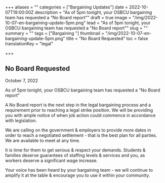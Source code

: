 +++
aliases = ""
categories = ["Bargaining Updates"]
date = 2022-10-07T19:00:00Z
description = "As of 5pm tonight, your OSBCU bargaining team has requested a \"No Board report\""
draft = true
image = "/img/2022-10-07-en-bargaining-update-5pm.png"
lead = "As of 5pm tonight, your OSBCU bargaining team has requested a \"No Board report\""
slug = ""
summary = ""
tags = ["Bargaining "]
thumbnail = "/img/2022-10-07-en-bargaining-update-5pm.png"
title = "No Board Requested"
toc = false
translationKey = "legal"

+++
## No Board Requested

October 7, 2022

As of 5pm tonight, your OSBCU bargaining team has requested a "No Board report"

A No Board report is the next step in the legal bargaining process and a requirement prior to reaching a legal strike position. We will be providing you with ample notice of when job action could commence in accordance with legislation.

We are calling on the government & employers to provide more dates in order to reach a negotiated settlement - that is the best plan for all parties. We are available to meet at any time.

It is time for them to get serious & respect your demands. Students & families deserve guarantees of staffing levels & services and you, as workers deserve a significant wage increase.

Your voice has been heard by your bargaining team - we will continue to amplify it at the table & encourage you to use it within your community.